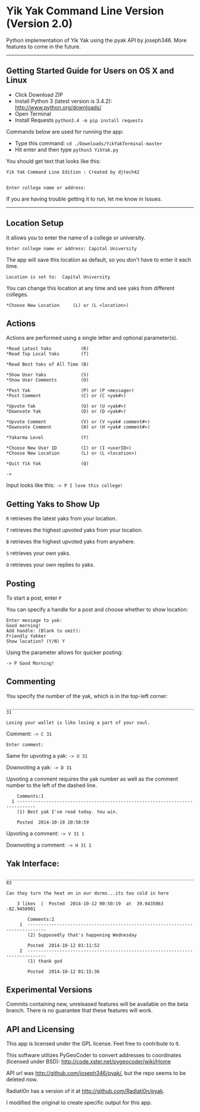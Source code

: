 Yik Yak Command Line Version (Version 2.0)
==============

Python implementation of Yik Yak using the pyak API by joseph346. More features to come in the future.

--------------------------------------------------------------------------------------
## Getting Started Guide for Users on OS X and Linux

- Click Download ZIP
- Install Python 3 (latest version is 3.4.2): http://www.python.org/downloads/
- Open Terminal
- Install Requests ```python3.4 -m pip install requests```

Commands below are used for running the app:
- Type this command: ```cd ./Downloads/YikYakTerminal-master```
- Hit enter and then type ```python3 YikYak.py```

You should get text that looks like this:

    Yik Yak Command Line Edition : Created by djtech42


    Enter college name or address: 

If you are having trouble getting it to run, let me know in Issues.

--------------------------------------------------------------------------------------

## Location Setup

It allows you to enter the name of a college or university.

```Enter college name or address: Capital University ```

The app will save this location as default, so you don't have to enter it each time. 

```Location is set to:  Capital University ```

You can change this location at any time and see yaks from different colleges.

```*Choose New Location		(L) or (L <location>)```

## Actions

Actions are performed using a single letter and optional parameter(s).

    *Read Latest Yaks		    (R)
    *Read Top Local Yaks		(T)
    
    *Read Best Yaks of All Time	(B)
    
    *Show User Yaks			    (S)
    *Show User Comments		    (O)
    
    *Post Yak			        (P) or (P <message>)
    *Post Comment			    (C) or (C <yak#>)
    
    *Upvote Yak			        (U) or (U <yak#>)
    *Downvote Yak			    (D) or (D <yak#>)
    
    *Upvote Comment			    (V) or (V <yak# comment#>)
    *Downvote Comment		    (H) or (H <yak# comment#>)
    
    *Yakarma Level			    (Y)
    
    *Choose New User ID		    (I) or (I <userID>)
    *Choose New Location		(L) or (L <location>)
    
    *Quit Yik Yak			    (Q)
    
    ->
    
Input looks like this:
```-> P I love this college!```

## Getting Yaks to Show Up

```R``` retrieves the latest yaks from your location.

```T``` retrieves the highest upvoted yaks from your location.

```B``` retrieves the highest upvoted yaks from anywhere.

```S``` retrieves your own yaks.

```O``` retrieves your own replies to yaks.

## Posting

To start a post, enter ```P```

You can specify a handle for a post and choose whether to show location:

    Enter message to yak: 
    Good morning!
    Add handle: (Blank to omit): 
    Friendly Yakker
    Show location? (Y/N) Y
    
Using the parameter allows for quicker posting:

```-> P Good Morning!```

## Commenting

You specify the number of the yak, which is in the top-left corner:

    _____________________________________________________________________________________________
    31

    Losing your wallet is like losing a part of your soul.
    
Comment: ```-> C 31```

```Enter comment:```
    
Same for upvoting a yak: ```-> U 31```

Downvoting a yak: ```-> D 31```

Upvoting a comment requires the yak number as well as the comment number to the left of the dashed line.

		Comments:1
      1 -----------------------------------------------------------------------------
	    (1) Best yak I've read today. You win.  

	    Posted  2014-10-19 20:50:59
	    
Upvoting a comment: ```-> V 31 1```

Downvoting a comment: ```-> H 31 1```

## Yak Interface:

    _____________________________________________________________________________________________
    83
    
    Can they turn the heat on in our dorms...its too cold in here
    
    	3 likes  |  Posted  2014-10-12 00:50:19  at  39.9435063 -82.9450901
    
    		Comments:2
    	 1	-----------------------------------------------------------------------------
    		(2) Supposedly that's happening Wednesday 
    
    		Posted  2014-10-12 01:11:52
    	 2	-----------------------------------------------------------------------------
    		(1) thank god  
    
    		Posted  2014-10-12 01:15:36

## Experimental Versions

Commits containing new, unreleased features will be available on the beta branch. There is no guarantee that these features will work.
    		
## API and Licensing

This app is licensed under the GPL license. Feel free to contribute to it.

This software utilizes PyGeoCoder to convert addresses to coordinates (licensed under BSD): http://code.xster.net/pygeocoder/wiki/Home

API url was http://github.com/joseph346/pyak/, but the repo seems to be deleted now.

Radiati0n has a version of it at http://github.com/Radiati0n/pyak. 

I modified the original to create specific output for this app.
